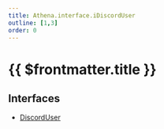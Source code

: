 ```yaml
---
title: Athena.interface.iDiscordUser
outline: [1,3]
order: 0
---
```


# {{ $frontmatter.title }}


## Interfaces

- [DiscordUser](../interfaces/server_interface_iDiscordUser_DiscordUser.md)
